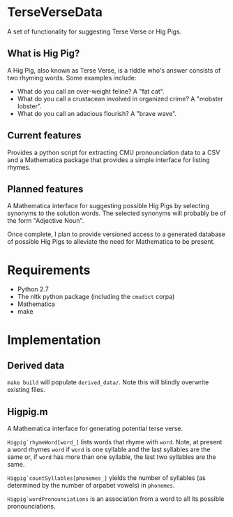 TerseVerseData
==============

A set of functionality for suggesting Terse Verse or Hig Pigs.

## What is Hig Pig?
A Hig Pig, also known as Terse Verse, is a riddle who's answer consists of two rhyming words. Some examples include:

* What do you call an over-weight feline? A "fat cat".
* What do you call a crustacean involved in organized crime? A "mobster lobster".
* What do you call an adacious flourish? A "brave wave".

## Current features
Provides a python script for extracting CMU pronounciation data to a CSV and a Mathematica package that provides a simple interface for listing rhymes.

## Planned features
A Mathematica interface for suggesting possible Hig Pigs by selecting synonyms to the solution words. The selected synonyms will probably be of the form "Adjective Noun".

Once complete, I plan to provide versioned access to a generated database of possible Hig Pigs to alleviate the need for Mathematica to be present.

# Requirements
* Python 2.7
* The nltk python package (including the `cmudict` corpa)
* Mathematica
* make

# Implementation

## Derived data
`make build` will populate `derived_data/`. Note this will blindly overwrite existing files.

## Higpig.m
A Mathematica interface for generating potential terse verse.

``Higpig`rhymeWord[word_]`` lists words that rhyme with `word`. Note, at present a word rhymes `word` if `word` is one syllable and the last syllables are the same or, if `word` has more than one syllable, the last two syllables are the same.

``Higpig`countSyllables[phonemes_]`` yields the number of syllables (as determined by the number of arpabet vowels) in `phonemes`.

``Higpig`wordPronounciations`` is an association from a word to all its possible pronounciations.